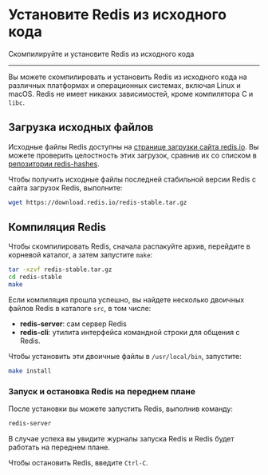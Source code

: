 # Установите Redis из исходного кода

Скомпилируйте и установите Redis из исходного кода

---

Вы можете скомпилировать и установить Redis из исходного кода на различных платформах и операционных системах, включая Linux и macOS. Redis не имеет никаких зависимостей, кроме компилятора C и `libc`.

## Загрузка исходных файлов

Исходные файлы Redis доступны на [странице загрузки сайта redis.io](https://redis.io/download/). Вы можете проверить целостность этих загрузок, сравнив их cо списком в [репозитории redis-hashes](https://github.com/redis/redis-hashes).

Чтобы получить исходные файлы последней стабильной версии Redis с сайта загрузок Redis, выполните:

``` bash
wget https://download.redis.io/redis-stable.tar.gz
```

## Компиляция Redis

Чтобы скомпилировать Redis, сначала распакуйте архив, перейдите в корневой каталог, а затем запустите `make`:

``` bash
tar -xzvf redis-stable.tar.gz
cd redis-stable
make
```

Если компиляция прошла успешно, вы найдете несколько двоичных файлов Redis в каталоге `src`, в том числе:

* **redis-server**: сам сервер Redis
* **redis-cli**: утилита интерфейса командной строки для общения с Redis.

Чтобы установить эти двоичные файлы в `/usr/local/bin`, запустите:

``` bash
make install
```

### Запуск и остановка Redis на переднем плане

После установки вы можете запустить Redis, выполнив команду:

``` bash
redis-server
```

В случае успеха вы увидите журналы запуска Redis и Redis будет работать на переднем плане.

Чтобы остановить Redis, введите `Ctrl-C`.
